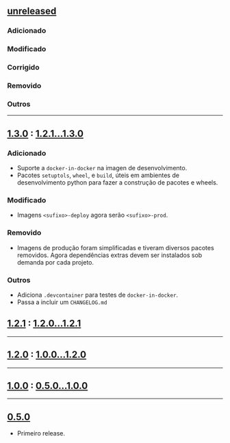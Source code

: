 ## [unreleased]

### Adicionado

### Modificado

### Corrigido

### Removido

### Outros

---

## [1.3.0] : [1.2.1...1.3.0]

### Adicionado

- Suporte a `docker-in-docker` na imagen de desenvolvimento.
- Pacotes `setuptols`, `wheel`, e `build`, úteis em ambientes de 
  desenvolvimento python para fazer a construção de pacotes e wheels.

### Modificado

- Imagens `<sufixo>-deploy` agora serão `<sufixo>-prod`.

### Removido

- Imagens de produção foram simplificadas e tiveram diversos pacotes 
  removidos. Agora dependências extras devem ser instalados sob demanda 
  por cada projeto.


### Outros

- Adiciona `.devcontainer` para testes de `docker-in-docker`.
- Passa a incluir um `CHANGELOG.md`


## [1.2.1] : [1.2.0...1.2.1]

---

## [1.2.0] : [1.0.0...1.2.0]

---

## [1.0.0] : [0.5.0...1.0.0]

---

## [0.5.0]

- Primeiro release.

[unreleased]: https://github.com/Crops-Team/fortran/compare/v1.3.0...HEAD

[1.3.0]: https://github.com/Crops-Team/fortran/releases/tag/v1.2.1
[1.2.1...1.3.0]: https://github.com/Crops-Team/fortran/compare/v1.2.1...v1.3.0

[1.2.1]: https://github.com/Crops-Team/fortran/releases/tag/v1.2.1
[1.2.0...1.2.1]: https://github.com/Crops-Team/fortran/compare/v1.2.0...v1.2.1

[1.2.0]: https://github.com/Crops-Team/fortran/releases/tag/v1.2.0
[1.0.0...1.2.0]: https://github.com/Crops-Team/fortran/compare/v1.0.0...v1.2.0

[1.0.0]: https://github.com/Crops-Team/fortran/releases/tag/v1.0.0
[0.5.0...1.0.0]: https://github.com/Crops-Team/fortran/compare/v0.5.0...v1.0.0

[0.5.0]: https://github.com/Crops-Team/fortran/releases/tag/v0.5.0